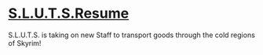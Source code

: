 # [S.L.U.T.S.Resume](https://www.loverslab.com/files/file/13199-sluts-resume/)
S.L.U.T.S. is taking on new Staff to transport goods through the cold regions of Skyrim!
